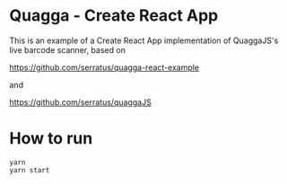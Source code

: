 
# Quagga - Create React App

This is an example of a Create React App implementation of QuaggaJS's live barcode scanner, based on

https://github.com/serratus/quagga-react-example

and

https://github.com/serratus/quaggaJS

# How to run

```
yarn
yarn start
```
